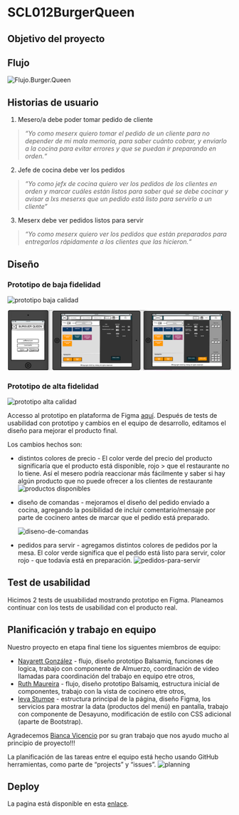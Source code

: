 # SCL012BurgerQueen

## Objetivo del proyecto

## Flujo
![Flujo.Burger.Queen](src/assets/img/Diagram_BurgerQueen2.jpg)

## Historias de usuario
1. Mesero/a debe poder tomar pedido de cliente
>_“Yo como meserx quiero tomar el pedido de un cliente para no depender de mi mala memoria, para saber cuánto cobrar, y enviarlo a la cocina para evitar errores y que se puedan ir preparando en orden.“_

2. Jefe de cocina debe ver los pedidos
>_“Yo como jefx de cocina quiero ver los pedidos de los clientes en orden y marcar cuáles están listos para saber qué se debe cocinar y avisar a lxs meserxs que un pedido está listo para servirlo a un cliente”_

3. Meserx debe ver pedidos listos para servir
>_“Yo como meserx quiero ver los pedidos que están preparados para entregarlos rápidamente a los clientes que las hicieron.“_

## Diseño

### Prototipo de baja fidelidad
![prototipo baja calidad](src/assets/img/sketch2.png)

![balsamiq](src/assets/img/balsamiq.png)

### Prototipo de alta fidelidad
![prototipo alta calidad](src/assets/img/Figma_prototype.png)

Accesso al prototipo en plataforma de Figma [aquí](https://www.figma.com/file/H6Rvl4NQQsPHM1SynEv75A/Untitled?node-id=0%3A1).
Después de tests de usabilidad con prototipo y cambios en el equipo de desarrollo, editamos el diseño para mejorar el producto final.

Los cambios hechos son:
* distintos colores de precio - El color verde del precio del producto significaría que el producto está disponible, rojo > que el restaurante no lo tiene. Así el mesero podría reaccionar más fácilmente y saber si hay algún producto que no puede ofrecer a los clientes de restaurante
![productos disponibles](src/assets/img/colores-verde-rojo-al-productos.jpg)

* diseño de comandas - mejoramos el diseño del pedido enviado a cocina, agregando la posibilidad de incluir comentario/mensaje por parte de cocinero antes de marcar que el pedido está preparado.

    ![diseno-de-comandas](src/assets/img/diseno-de-comandas.png)

* pedidos para servir - agregamos distintos colores de pedidos por la mesa. El color verde significa que el pedido está listo para servir, color rojo - que todavía está en preparación.
![pedidos-para-servir](src/assets/img/pedidos-para-servir.png)

## Test de usabilidad
Hicimos 2 tests de usuabilidad mostrando prototipo en Figma.
Planeamos continuar con los tests de usabilidad con el producto real.

## Planificación y trabajo en equipo

Nuestro proyecto en etapa final tiene los siguentes miembros de equipo:
* [Nayarett González](https://github.com/NPGonzalez) - flujo, diseño prototipo Balsamiq, funciones de logica,  trabajo con componente de Almuerzo, coordinación de video llamadas para coordinación del trabajo en equipo etre otros,
* [Ruth Maureira](https://github.com/RuthMaureira) - flujo, diseño prototipo Balsamiq, estructura inicial de componentes, trabajo con la vista de cocinero etre otros,
* [Ieva Stumpe](https://github.com/ievastumpe) - estructura principal de la página, diseño Figma, los servicios para mostrar la data (productos del menú) en pantalla, trabajo con componente de Desayuno, modificación de estilo con CSS adicional (aparte de Bootstrap).

Agradecemos [Bianca Vicencio](https://github.com/vicencio-tech) por su gran trabajo que nos ayudo mucho al principio de proyecto!!!

La planificación de las tareas entre el equipo está hecho usando GitHub herramientas, como parte de “projects” y “issues”.
![planning](src/assets/img/planning.png)

## Deploy

La pagina está disponible en esta [enlace](https://theburgerqueen-scl012.firebaseapp.com/home).